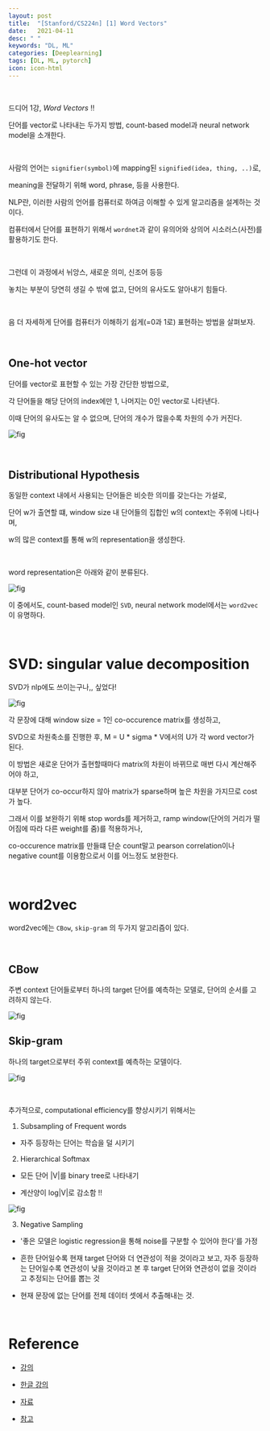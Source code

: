 ```yaml
---
layout: post
title:  "[Stanford/CS224n] [1] Word Vectors"
date:   2021-04-11
desc: " "
keywords: "DL, ML"
categories: [Deeplearning]
tags: [DL, ML, pytorch]
icon: icon-html
---
```


<br>

드디어 1강, *Word Vectors* !!

단어를 vector로 나타내는 두가지 방법, count-based model과 neural network model을 소개한다.


<br>

사람의 언어는 `signifier(symbol)`에 mapping된 `signified(idea, thing, ..)`로,

meaning을 전달하기 위해 word, phrase, 등을 사용한다.


NLP란, 이러한 사람의 언어를 컴퓨터로 하여금 이해할 수 있게 알고리즘을 설계하는 것이다.

컴퓨터에서 단어를 표현하기 위해서 `wordnet`과 같이 유의어와 상의어 시소러스(사전)를 활용하기도 한다.

<br>

그런데 이 과정에서 뉘앙스, 새로운 의미, 신조어 등등

놓치는 부분이 당연히 생길 수 밖에 없고, 단어의 유사도도 알아내기 힘들다.


<br>

음 더 자세하게 단어를 컴퓨터가 이해하기 쉽게(=0과 1로) 표현하는 방법을 살펴보자.


<br>

## One-hot vector

단어를 vector로 표현할 수 있는 가장 간단한 방법으로,

각 단어들을 해당 단어의 index에만 1, 나머지는 0인 vector로 나타낸다.

이때 단어의 유사도는 알 수 없으며, 단어의 개수가 많을수록 차원의 수가 커진다.


![fig](https://i.imgur.com/mtimFxh.png)



<br>


## Distributional Hypothesis

동일한 context 내에서 사용되는 단어들은 비슷한 의미를 갖는다는 가설로,

단어 w가 출연할 떄, window size 내 단어들의 집합인 w의 context는 주위에 나타나며,

w의 많은 context를 통해 w의 representation을 생성한다.



<br>

word representation은 아래와 같이 분류된다.

![fig](https://blog.kakaocdn.net/dn/cXS4ru/btqKwrAqtZe/4p5DE6jdPdX75S5nQ25vO0/img.jpg)


이 중에서도, count-based model인 `SVD`, neural network model에서는 `word2vec`이 유명하다.


<br>

# SVD: singular value decomposition


SVD가 nlp에도 쓰이는구나,, 싶었다!

![fig](https://lena-voita.github.io/resources/lectures/word_emb/preneural/idea-min.png)


각 문장에 대해 window size = 1인 co-occurence matrix를 생성하고,

SVD으로 차원축소를 진행한 후, M = U * sigma * V에서의 U가 각 word vector가 된다.


이 방법은 새로운 단어가 출현할때마다 matrix의 차원이 바뀌므로 매번 다시 계산해주어야 하고,

대부분 단어가 co-occur하지 않아 matrix가 sparse하며 높은 차원을 가지므로 cost가 높다.


그래서 이를 보완하기 위해 stop words를 제거하고, ramp window(단어의 거리가 떨어짐에 따라 다른 weight를 줌)를 적용하거나,

co-occurence matrix를 만들떄 단순 count말고 pearson correlation이나 negative count를 이용함으로서 이를 어느정도 보완한다.


<br>

# word2vec

word2vec에는 `CBow`, `skip-gram` 의 두가지 알고리즘이 있다.



<br>

## CBow

주변 context 단어들로부터 하나의 target 단어를 예측하는 모델로, 단어의 순서를 고려하지 않는다.

![fig](https://www.researchgate.net/profile/Daniel-Braun-6/publication/326588219/figure/fig1/AS:652185784295425@1532504616288/Continuous-Bag-of-words-CBOW-CB-and-Skip-gram-SG-training-model-illustrations.png)


## Skip-gram

하나의 target으로부터 주위 context를 예측하는 모델이다.


![fig](https://miro.medium.com/max/2231/0*yxs3JKs5bKc4c_i8.png)

<br>

추가적으로, computational efficiency를 향상시키기 위해서는

1. Subsampling of Frequent words

- 자주 등장하는 단어는 학습을 덜 시키기

2. Hierarchical Softmax

- 모든 단어 |V|를 binary tree로 나타내기

- 계산양이 log|V|로 감소함 !!

![fig](https://paperswithcode.com/media/methods/main-qimg-4ca2bfbef8d1a278c65efc1be5a3965d_mCzj4rb.png)

3. Negative Sampling

- '좋은 모델은 logistic regression을 통해 noise를 구분할 수 있어야 한다'를 가정

- 흔한 단어일수록 현재 target 단어와 더 연관성이 적을 것이라고 보고, 자주 등장하는 단어일수록 연관성이 낮을 것이라고 본 후 target 단어와 연관성이 없을 것이라고 추정되는 단어를 뽑는 것

- 현재 문장에 없는 단어를 전체 데이터 셋에서 추출해내는 것.

<br>

# Reference

- [강의](https://www.youtube.com/watch?v=8rXD5-xhemo&list=PLoROMvodv4rOhcuXMZkNm7j3fVwBBY42z)

- [한글 강의](https://www.youtube.com/watch?v=9woiID8QzbE&list=PLetSlH8YjIfVdobI2IkAQnNTb1Bt5Ji9U)

- [자료 ](https://web.stanford.edu/class/archive/cs/cs224n/cs224n.1194/)


- [참고](http://solarisailab.com/archives/959)
<br>
